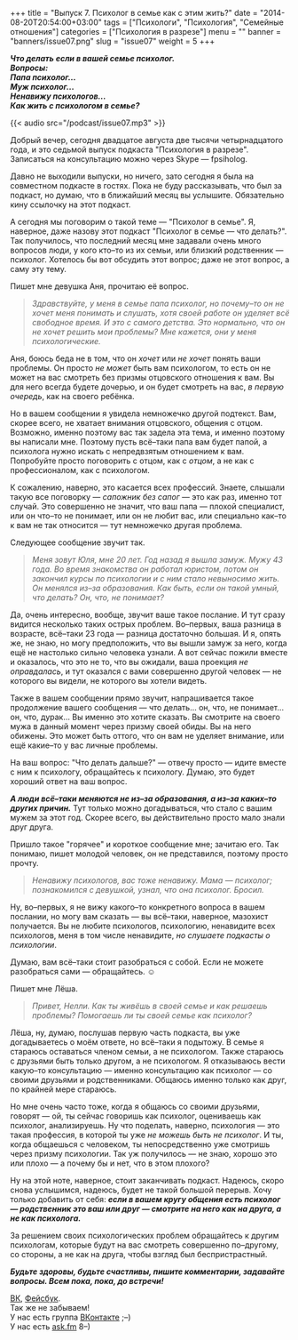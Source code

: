 +++
title = "Выпуск 7. Психолог в семье как с этим жить?"
date = "2014-08-20T20:54:00+03:00"
tags = ["Психологи", "Психология", "Семейные отношения"]
categories = ["Психология в разрезе"]
menu = ""
banner = "banners/issue07.png"
slug = "issue07"
weight = 5
+++

***Что делать если в вашей семье психолог.***<br>
***Вопросы:***<br>
***Папа психолог...***<br>
***Муж психолог...***<br>
***Ненавижу психологов...***<br>
***Как жить с психологом в семье?***

{{< audio src="/podcast/issue07.mp3" >}}

Добрый вечер, сегодня двадцатое августа две тысячи четырнадцатого года, и это седьмой выпуск подкаста "Психология в разрезе". Записаться на консультацию можно через Skype — fpsiholog.

Давно не выходили выпуски, но ничего, зато сегодня я была на совместном подкасте в гостях. Пока не буду рассказывать, что был за подкаст, но думаю, что в ближайший месяц вы услышите. Обязательно кину ссылочку на этот подкаст. 

А сегодня мы поговорим о такой теме — "Психолог в семье". Я, наверное, даже назову этот подкаст "Психолог в семье — что делать?". Так получилось, что последний месяц мне задавали очень много вопросов люди, у кого кто–то из их семьи, или близкий родственник — психолог. Хотелось бы вот обсудить этот вопрос; даже не этот вопрос, а саму эту тему.
<!--more-->

Пишет мне девушка Аня, прочитаю её вопрос.

>*Здравствуйте, у меня в семье папа психолог, но почему–то он не хочет меня понимать и слушать, хотя своей работе он уделяет всё свободное время. И это с самого детства. Это нормально, что он не хочет решить мои проблемы? Мне кажется, они у меня психологические.*

Аня, боюсь беда не в том, что он *хочет* или *не хочет* понять ваши проблемы. Он просто *не может* быть вам психологом, то есть он не может на вас смотреть без призмы отцовского отношения к вам. Вы для него всегда будете дочерью, и он будет смотреть на вас, *в первую очередь*, как на своего ребёнка.

Но в вашем сообщении я увидела немножечко другой подтекст. Вам, скорее всего, не хватает внимания отцовского, общения с отцом. Возможно, именно поэтому вас так задела эта тема, и именно поэтому вы написали мне. Поэтому пусть всё–таки папа вам будет папой, а психолога нужно искать с непредвзятым отношением к вам. Попробуйте просто поговорить с отцом, как с *отцом*, а не как с профессионалом, как с психологом.

К сожалению, наверно, это касается всех профессий. Знаете, слышали такую все поговорку — *сапожник без сапог* — это как раз, именно тот случай. Это совершенно не значит, что ваш папа — плохой специалист, или он что–то не понимает, или он не любит вас, или специально как–то к вам не так относится — тут немножечко другая проблема.

Следующее сообщение звучит так.

>*Меня зовут Юля, мне 20 лет. Год назад я вышла замуж. Мужу 43 года. Во время знакомства он работал юристом, потом он закончил курсы по психологии и с ним стало невыносимо жить. Он менялся из–за образования. Как быть, если он такой умный, что делать? Он, что, не понимает?*

Да, очень интересно, вообще, звучит ваше такое послание. И тут сразу видится несколько таких острых проблем. Во–первых, ваша разница в возрасте, всё–таки 23 года — разница достаточно большая. И я, опять же, не знаю, но могу предположить, что вы вышли замуж за него, когда ещё не настолько сильно человека узнали. А вот сейчас пожили вместе и оказалось, что это не то, что вы ожидали, ваша проекция *не оправдалась*, и тут оказался с вами совершенно другой человек — не которого вы видели, не которого вы хотели видеть.

Также в вашем сообщении прямо звучит, напрашивается такое продолжение вашего сообщения — что делать… он, что, не понимает… он, что, дурак… Вы именно это хотите сказать. Вы смотрите на своего мужа в данный момент через призму своей обиды. Вы на него обижены. Это может быть оттого, что он вам не уделяет внимание, или ещё какие–то у вас личные проблемы.

На ваш вопрос: "Что делать дальше?"  — отвечу просто — идите вместе с ним к психологу, обращайтесь к психологу. Думаю, это будет хороший ответ на ваш вопрос.

***А люди всё–таки меняются не из–за образования, а из–за каких–то других причин.*** Тут только можно догадываться, что стало с вашим мужем за этот год. Скорее всего, вы действительно просто мало знали друг друга.

Пришло такое "горячее" и короткое сообщение мне; зачитаю его. Так понимаю, пишет молодой человек, он не представился, поэтому просто прочту.

>*Ненавижу психологов, вас тоже ненавижу. Мама — психолог; познакомился с девушкой, узнал, что она психолог. Бросил.*

Ну, во–первых, я не вижу какого–то конкретного вопроса в вашем послании, но могу вам сказать — вы всё–таки, наверное, мазохист получается. Вы не любите психологов, психологию, ненавидите всех психологов, меня в том числе ненавидите, *но слушаете подкасты о психологии*.

Думаю, вам всё–таки стоит разобраться с собой. Если не можете разобраться сами — обращайтесь. ☺

Пишет мне Лёша.

>*Привет, Нелли. Как ты живёшь в своей семье и как решаешь проблемы? Помогаешь ли ты своей семье как психолог?*

Лёша, ну, думаю, послушав первую часть подкаста, вы уже догадываетесь о моём ответе, но всё–таки я подытожу. В семье я стараюсь оставаться членом семьи, а не психологом. Также стараюсь с друзьями быть только другом, а не психологом. Я отказываюсь вести какую–то консультацию — именно консультацию как психолог — со своими друзьями и родственниками. Общаюсь именно только как друг, по крайней мере стараюсь.

Но мне очень часто тоже, когда я общаюсь со своими друзьями, говорят — ой, ты сейчас говоришь как психолог, оцениваешь как психолог, анализируешь. Ну что поделать, наверно, психология — это такая профессия, в которой ты уже *не можешь быть не психолог*. И ты, когда общаешься с человеком, ты непосредственно уже смотришь через призму психологии. Так уж получилось — не знаю, хорошо это или плохо — а почему бы и нет, что в этом плохого?

Ну на этой ноте, наверное, стоит заканчивать подкаст. Надеюсь, скоро снова услышимся, надеюсь, будет не такой большой перерыв. Хочу только добавить от себя: ***если в вашем кругу общения есть психолог — родственник это ваш или друг — смотрите на него как на друга, а не как психолога.***

За решением своих психологических проблем обращайтесь к другим психологам, которые будут на вас смотреть совершенно по–другому, со стороны, а не как на друга, чтобы взгляд был беспристрастный.

***Будьте здоровы, будьте счастливы, пишите комментарии, задавайте вопросы. Всем пока, пока, до встречи!***


<a href="https://vk.com/sunnybunnyf">ВК</a>, <a href="https://www.facebook.com/SunnyBunnyF">Фейсбук</a>.<br>
Так же не забываем!<br>
У нас есть группа <a href="https://vk.com/fpsiholog">ВКонтакте</a> ;–)<br>
У нас есть <a href="http://ask.fm/fpsiholog">ask.fm</a> 8–)